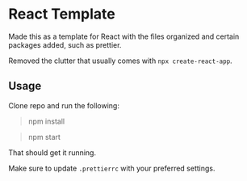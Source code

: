 # React Template

Made this as a template for React with the files organized and certain packages added, such as prettier.

Removed the clutter that usually comes with `npx create-react-app`.

## Usage

Clone repo and run the following:

> npm install

> npm start

That should get it running.

Make sure to update `.prettierrc` with your preferred settings.
